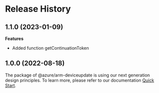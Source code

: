 # Release History
    
## 1.1.0 (2023-01-09)
    
**Features**

  - Added function getContinuationToken

    
## 1.0.0 (2022-08-18)

The package of @azure/arm-deviceupdate is using our next generation design principles. To learn more, please refer to our documentation [Quick Start](https://aka.ms/js-track2-quickstart).
